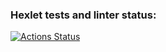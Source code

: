 ### Hexlet tests and linter status:
[![Actions Status](https://github.com/zu-silverhair/data-analytics-project-96/actions/workflows/hexlet-check.yml/badge.svg)](https://github.com/zu-silverhair/data-analytics-project-96/actions)